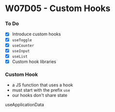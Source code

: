 # W07D05 - Custom Hooks

### To Do
- [x] Introduce custom hooks
- [x] `useToggle`
- [x] `useCounter`
- [x] `useInput`
- [x] `useList`
- [x] Custom hook libraries

### Custom Hook
* a JS function that uses a hook
* must start with the prefix `use`
* our hooks don't share state

useApplicationData





























